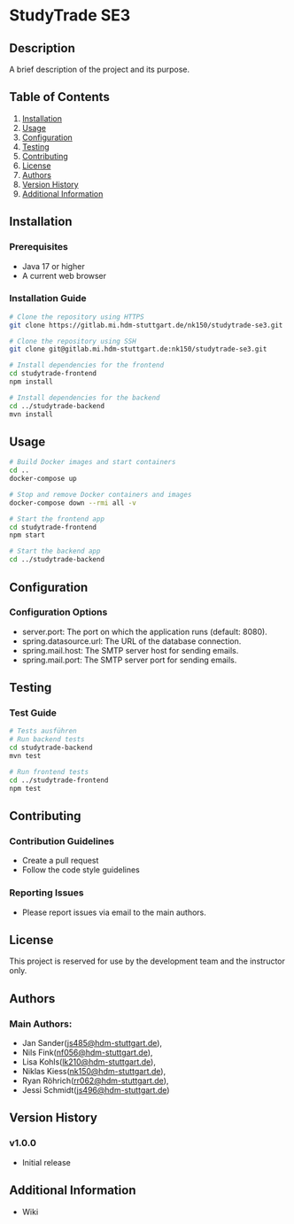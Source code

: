 # StudyTrade SE3

## Description
A brief description of the project and its purpose.

## Table of Contents
1. [Installation](#installation)
2. [Usage](#usage)
3. [Configuration](#configuration)
4. [Testing](#testing)
5. [Contributing](#contributing)
6. [License](#license)
7. [Authors](#authors)
8. [Version History](#version-history)
9. [Additional Information](#additional-information)

## Installation
### Prerequisites
- Java 17 or higher
- A current web browser

### Installation Guide
```bash
# Clone the repository using HTTPS
git clone https://gitlab.mi.hdm-stuttgart.de/nk150/studytrade-se3.git

# Clone the repository using SSH
git clone git@gitlab.mi.hdm-stuttgart.de:nk150/studytrade-se3.git

# Install dependencies for the frontend
cd studytrade-frontend
npm install

# Install dependencies for the backend
cd ../studytrade-backend
mvn install

```

## Usage
```bash 
# Build Docker images and start containers
cd ..
docker-compose up

# Stop and remove Docker containers and images
docker-compose down --rmi all -v

# Start the frontend app
cd studytrade-frontend
npm start

# Start the backend app
cd ../studytrade-backend
```

## Configuration
### Configuration Options
- server.port: The port on which the application runs (default: 8080).
- spring.datasource.url: The URL of the database connection.
- spring.mail.host: The SMTP server host for sending emails.
- spring.mail.port: The SMTP server port for sending emails.


## Testing
### Test Guide
```bash 
# Tests ausführen
# Run backend tests
cd studytrade-backend
mvn test

# Run frontend tests
cd ../studytrade-frontend
npm test
```

## Contributing
### Contribution Guidelines
- Create a pull request
- Follow the code style guidelines

### Reporting Issues
- Please report issues via email to the main authors.

## License
This project is reserved for use by the development team and the instructor only.

## Authors
### Main Authors: 
- Jan Sander(js485@hdm-stuttgart.de), 
- Nils Fink(nf056@hdm-stuttgart.de), 
- Lisa Kohls(lk210@hdm-stuttgart.de), 
- Niklas Kiess(nk150@hdm-stuttgart.de), 
- Ryan Röhrich(rr062@hdm-stuttgart.de), 
- Jessi Schmidt(js496@hdm-stuttgart.de) 

## Version History
### v1.0.0
- Initial release

## Additional Information
- Wiki
